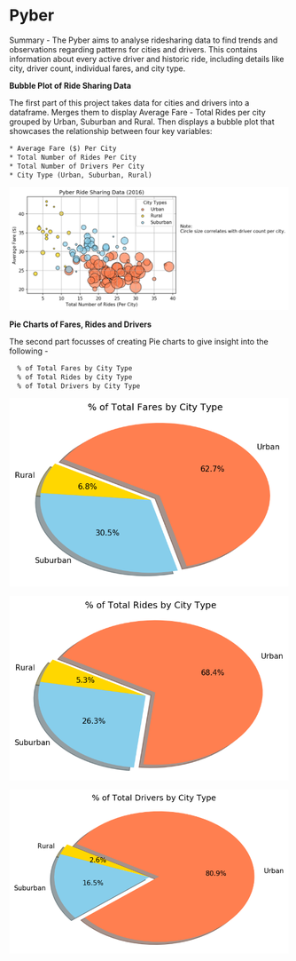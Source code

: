 # Pyber

Summary - The Pyber aims to analyse ridesharing data to find trends and observations regarding patterns for cities and drivers. This contains information about every active driver and historic ride, including details like city, driver count, individual fares, and city type.

**Bubble Plot of Ride Sharing Data**

The first part of this project takes data for cities and drivers into a dataframe. Merges them to display Average Fare - Total Rides per city grouped by Urban, Suburban and Rural. Then displays a bubble plot that showcases the relationship between four key variables:

    * Average Fare ($) Per City
    * Total Number of Rides Per City
    * Total Number of Drivers Per City
    * City Type (Urban, Suburban, Rural)

![Pyber Ride Sharing Bubble Plot](PyberRideSharingData.png)

**Pie Charts of Fares, Rides and Drivers**

The second part focusses of creating Pie charts to give insight into the following - 

      % of Total Fares by City Type
      % of Total Rides by City Type
      % of Total Drivers by City Type

 
   ![ % of Total Fares by City Type](TotalFaresByCity.png)
 
   ![ % of Total Rides by City Type](TotalRidesByCity.png)
  
   ![ % of Total Drivers by City Type](TotalDriversByCity.png)




